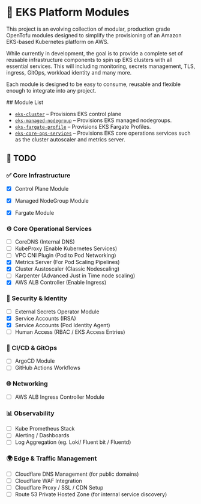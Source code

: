 # 🧱 EKS Platform Modules

This project is an evolving collection of modular, production grade OpenTofu modules designed to simplify the provisioning of an Amazon EKS-based Kubernetes platform on AWS.

While currently in development, the goal is to provide a complete set of reusable infrastructure components to spin up EKS clusters with all essential services. This will including monitoring, secrets management, TLS, ingress, GitOps, workload identity and many more.

Each module is designed to be easy to consume, reusable and flexible enough to integrate into any project.


## Module List 

- [`eks-cluster`](./modules/eks-cluster) – Provisions EKS control plane
- [`eks-managed-nodegroup`](./modules/eks-managed-nodegroup) – Provisions EKS managed nodegroups.
- [`eks-fargate-profile`](./modules/eks-fargate-profile) – Provisions EKS Fargate Profiles.
- [`eks-core-ops-services`](./modules/eks-core-ops-services) – Provisions EKS core operations services such as the cluster autoscaler and metrics server. 


## 🚀 TODO

### ✅ Core Infrastructure
- [x] Control Plane Module  
- [x] Managed NodeGroup Module  
- [x] Fargate Module  


### ⚙️ Core Operational Services 
- [ ] CoreDNS  (Internal DNS)
- [ ] KubeProxy (Enable Kubernetes Services)
- [ ] VPC CNI Plugin (Pod to Pod Networking)
- [x] Metrics Server (For Pod Scaling Pipelines)
- [x] Cluster Austoscaler (Classic Nodescaling)
- [ ] Karpenter (Advanced Just in Time node scaling)
- [x] AWS ALB Controller (Enable Ingress)

### 🔐 Security & Identity
- [ ] External Secrets Operator Module  
- [x] Service Accounts (IRSA)  
- [x] Service Accounts (Pod Identity Agent)  
- [ ] Human Access (RBAC / EKS Access Entries)

### 🔄 CI/CD & GitOps
- [ ] ArgoCD Module  
- [ ] GitHub Actions Workflows 

### 🌐 Networking
- [ ] AWS ALB Ingress Controller Module 

### 📊 Observability 
- [ ] Kube Prometheus Stack 
- [ ] Alerting / Dashboards 
- [ ] Log Aggregation (eg. Loki/ Fluent bit / Fluentd)

### 🌍 Edge & Traffic Management
- [ ] Cloudflare DNS Management (for public domains)
- [ ] Cloudflare WAF Integration
- [ ] Cloudflare Proxy / SSL / CDN Setup
- [ ] Route 53 Private Hosted Zone (for internal service discovery)